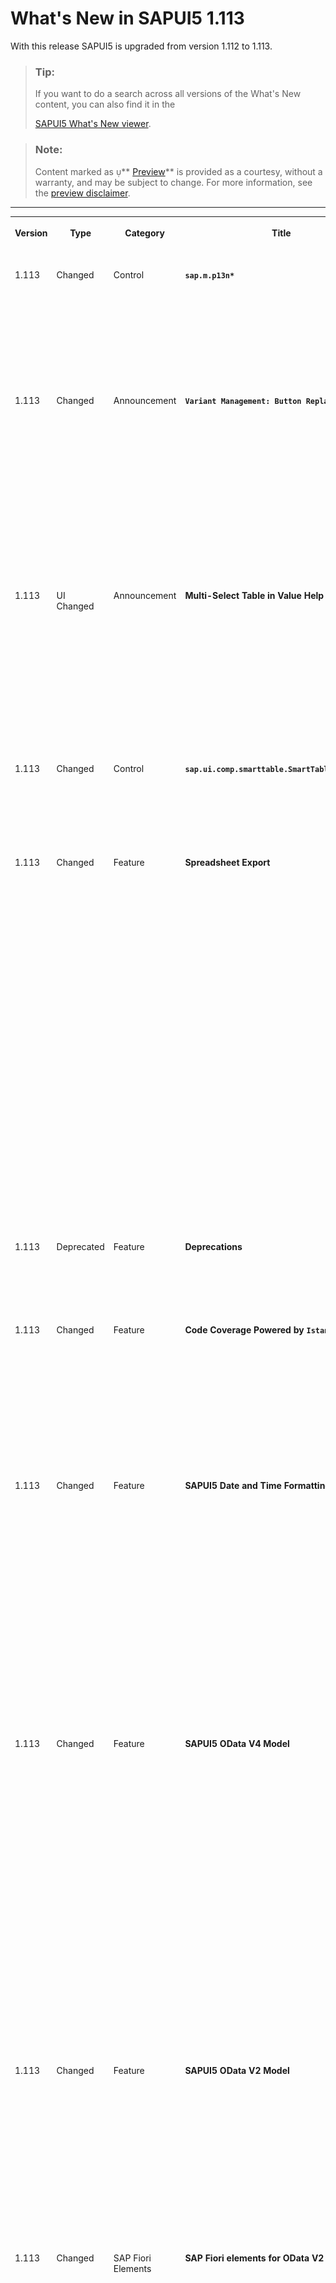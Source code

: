 <!-- loioa9553fe29f174452ae86de7b6da4b5f6 -->

<link rel="stylesheet" type="text/css" href="../css/sap-icons.css"/>

# What's New in SAPUI5 1.113

With this release SAPUI5 is upgraded from version 1.112 to 1.113.

> ### Tip:  
> If you want to do a search across all versions of the What's New content, you can also find it in the
> 
>  [SAPUI5 What's New viewer](https://help.sap.com/whats-new/67f60363b57f4ac0b23efd17fa192d60).

> ### Note:  
> Content marked as <span style="color:#666666;"><span class="SAP-icons"></span></span>** [Preview](https://help.sap.com/docs/whats-new-disclaimer)** is provided as a courtesy, without a warranty, and may be subject to change. For more information, see the [preview disclaimer](https://help.sap.com/docs/whats-new-disclaimer).

** **


<table>
<tr>
<th valign="top">

Version



</th>
<th valign="top">

Type



</th>
<th valign="top">

Category



</th>
<th valign="top">

Title



</th>
<th valign="top">

Description



</th>
<th valign="top">

Action



</th>
<th valign="top">

Available as of



</th>
</tr>
<tr>
<td valign="top">

 1.113 



</td>
<td valign="top">

 Changed 



</td>
<td valign="top">

 Control 



</td>
<td valign="top">

 **`sap.m.p13n*`** 



</td>
<td valign="top">

**`sap.m.p13n*`**

We have further improved the usability and accessibility of the *View Settings* dialog: You can now move items up and down using keyboard shortcuts. The required shortcuts have been added to the tooltips of the icons for the `SmartChart` and the `SmartTable` controls. For more information, see the [Sample](https://ui5.sap.com/#/entity/sap.ui.comp.smarttable.SmartTable/sample/sap.ui.comp.sample.smarttable).

<sub>Changed•Control•Info Only•1.113</sub>



</td>
<td valign="top">

 Info Only 



</td>
<td valign="top">

2023-04-20



</td>
</tr>
<tr>
<td valign="top">

 1.113 



</td>
<td valign="top">

 Changed 



</td>
<td valign="top">

 Announcement 



</td>
<td valign="top">

 **`Variant Management: Button Replaced`** 



</td>
<td valign="top">

**Variant Management: Button Replaced**

> ### Note:  
> The following information concerns important upcoming changes for end users. These changes may require end users to adjust and/or test cases to be adapted, but they won't stop or disrupt software or processes.

`sap.m.ToggleButton` in the `sap.comp.smartvariants.SmartVariantManagement` and `sap.ui.fl.VariantManagement` controls has been replaced by `sap.m.Button`.

<sub>Changed•Announcement•Info Only•1.113</sub>



</td>
<td valign="top">

 Info Only 



</td>
<td valign="top">

2023-04-20



</td>
</tr>
<tr>
<td valign="top">

 1.113 



</td>
<td valign="top">

 UI Changed 



</td>
<td valign="top">

 Announcement 



</td>
<td valign="top">

 **Multi-Select Table in Value Help Dialog** 



</td>
<td valign="top">

**Multi-Select Table in Value Help Dialog**

> ### Note:  
> The following information concerns important upcoming changes for end users. These changes may require end users to adjust and/or test cases to be adapted, but they won't stop or disrupt software or processes.

Grid tables with a multi-select option will now show a *Deselect All* button instead of a *Select All* checkbox.

<sub>UI Changed•Announcement•Info Only•1.113</sub>



</td>
<td valign="top">

 Info Only 



</td>
<td valign="top">

2023-04-20



</td>
</tr>
<tr>
<td valign="top">

 1.113 



</td>
<td valign="top">

 Changed 



</td>
<td valign="top">

 Control 



</td>
<td valign="top">

 **`sap.ui.comp.smarttable.SmartTable`** 



</td>
<td valign="top">

**`sap.ui.comp.smarttable.SmartTable`**

If several columns are sorted based on the same sortable property, the indicator for the sorting is now shown in all related columns. For more information, see the [Sample](https://ui5.sap.com/#/entity/sap.ui.comp.smarttable.SmartTable/sample/sap.ui.comp.sample.smarttable).

<sub>Changed•Control•Info Only•1.113</sub>



</td>
<td valign="top">

 Info Only 



</td>
<td valign="top">

2023-04-20



</td>
</tr>
<tr>
<td valign="top">

 1.113 



</td>
<td valign="top">

 Changed 



</td>
<td valign="top">

 Feature 



</td>
<td valign="top">

 **Spreadsheet Export** 



</td>
<td valign="top">

**Spreadsheet Export**

-   You can now export a table of type `TreeTable` to a PDF document. The exported document will reflect the hierarchical structure of the tree table.

-   In the *Export As* dialog, you can now select the *Show Page Number* option in the PDF-specific settings.

     ![](images/WN_PDF_Settings_efa9f86.png) 


<sub>Changed•Feature•Info Only•1.113</sub>



</td>
<td valign="top">

 Info Only 



</td>
<td valign="top">

2023-04-20



</td>
</tr>
<tr>
<td valign="top">

 1.113 



</td>
<td valign="top">

 Deprecated 



</td>
<td valign="top">

 Feature 



</td>
<td valign="top">

 **Deprecations** 



</td>
<td valign="top">

**Deprecations**

There are currently no major deprecations. For a complete list of all deprecations, see [Deprecated APIs](https://ui5.sap.com/#/api/deprecated).

<sub>Deprecated•Feature•Info Only•1.113</sub>



</td>
<td valign="top">

 Info Only 



</td>
<td valign="top">

2023-04-20



</td>
</tr>
<tr>
<td valign="top">

 1.113 



</td>
<td valign="top">

 Changed 



</td>
<td valign="top">

 Feature 



</td>
<td valign="top">

 **Code Coverage Powered by `Istanbul`** 



</td>
<td valign="top">

**Code Coverage Powered by `Istanbul`**

SAPUI5 already provides a deep integration of `QUnit` and code coverage measurement. We now introduce `Istanbul` as a modern JavaScript code instrumenter, which is intended to eventually replace the former, now legacy solution based on `Blanket.js`.

To start taking advantage of the more future-proof and feature-rich `Istanbul` solution, see the updated [code coverage documentation](../04_Essentials/code-coverage-measurement-7ef3242.md).

<sub>Changed•Feature•Info Only•1.113</sub>



</td>
<td valign="top">

 Info Only 



</td>
<td valign="top">

2023-04-20



</td>
</tr>
<tr>
<td valign="top">

 1.113 



</td>
<td valign="top">

 Changed 



</td>
<td valign="top">

 Feature 



</td>
<td valign="top">

 **SAPUI5 Date and Time Formatting** 



</td>
<td valign="top">

**SAPUI5 Date and Time Formatting**

The new version of SAPUI5 introduces the following formatting features:

-   You can now centrally configure calendar week numbering via the new `calendarWeekNumbering` configuration parameter. Note that the `calendarWeekNumbering` format option introduced with SAPUI5 1.108 for `sap.ui.core.format.DateFormat` overrules the central configuration.

    For more information, see [Configuration Options and URL Parameters](../04_Essentials/configuration-options-and-url-parameters-91f2d03.md).

-   We provide the new `intervalDelimiter` format option for `sap.ui.core.format.DateFormat`. If an `intervalDelimiter` is set, the locale-specific rules for displaying a range as defined in the Common Locale Data Repository are overruled; the two parts of the range are formatted individually, and the given delimiter is used.


<sub>Changed•Feature•Info Only•1.113</sub>



</td>
<td valign="top">

 Info Only 



</td>
<td valign="top">

2023-04-20



</td>
</tr>
<tr>
<td valign="top">

 1.113 



</td>
<td valign="top">

 Changed 



</td>
<td valign="top">

 Feature 



</td>
<td valign="top">

 **SAPUI5 OData V4 Model** 



</td>
<td valign="top">

**SAPUI5 OData V4 Model**

The new version of the SAPUI5 OData V4 model introduces the following features:

-   You can now delete nested transient records that were created using the experimental Deep Create feature provided with SAPUI5 1.112. Any initial data handed over to `sap.ui.model.odata.v4.ODataListBinding#create` can now contain nested entities.

    For more information, see the [API Reference](https://ui5.sap.com/#/api/sap.ui.model.odata.v4.ODataListBinding/methods/create).

-   In read-only scenarios, you can now combine the experimental hierarchy feature introduced with SAPUI5 1.105 with the `sap.ui.model.odata.v4.Context#setKeepAlive` and `sap.ui.model.odata.v4.ODataModel#getKeepAliveContext` data synchronization methods described in [Data Reuse](../04_Essentials/data-reuse-648e360.md).

    For more information, see the API Reference for [`setKeepAlive`](https://ui5.sap.com/#/api/sap.ui.model.odata.v4.Context/methods/setKeepAlive) and [`getKeepAliveContext`](https://ui5.sap.com/#/api/sap.ui.model.odata.v4.ODataModel/methods/getKeepAliveContext).

-   The `sap.ui.model.odata.v4.Context#resetChanges` API introduced as an experimental feature with SAPUI5 1.109 is now generally available.

    For more information, see the [API Reference](https://ui5.sap.com/#/api/sap.ui.model.odata.v4.Context/methods/resetChanges).


<sub>Changed•Feature•Info Only•1.113</sub>



</td>
<td valign="top">

 Info Only 



</td>
<td valign="top">

2023-04-20



</td>
</tr>
<tr>
<td valign="top">

 1.113 



</td>
<td valign="top">

 Changed 



</td>
<td valign="top">

 Feature 



</td>
<td valign="top">

 **SAPUI5 OData V2 Model** 



</td>
<td valign="top">

**SAPUI5 OData V2 Model**

You can now prevent the activation of a new inactive entity by using `sap.ui.base.Event#preventDefault` in the handler of the `createActivate` event of an `sap.ui.model.odata.v2.ODataListBinding`. Note that user input into inactive rows is regarded as a pending change by `sap.ui.model.odata.v2.ODataModel#hasPendingChanges`; it can be reset using `sap.ui.model.odata.v2.ODataModel#resetChanges`.

For more information, see the API Reference for [`hasPendingChanges`](https://ui5.sap.com/#/api/sap.ui.model.odata.v2.ODataModel/methods/hasPendingChanges), [`resetChanges`](https://ui5.sap.com/#/api/sap.ui.model.odata.v2.ODataModel/methods/resetChanges), and [`Event.preventDefault`](https://ui5.sap.com/#/api/sap.ui.base.Event/methods/preventDefault).

<sub>Changed•Feature•Info Only•1.113</sub>



</td>
<td valign="top">

 Info Only 



</td>
<td valign="top">

2023-04-20



</td>
</tr>
<tr>
<td valign="top">

 1.113 



</td>
<td valign="top">

 Changed 



</td>
<td valign="top">

 SAP Fiori Elements 



</td>
<td valign="top">

 **SAP Fiori elements for OData V2** 



</td>
<td valign="top">

**SAP Fiori elements for OData V2**

The following changes and new features are available for SAP Fiori elements for OData V2:

-   We now show the subtitle and the app icon in the navigation menu as defined in the application's manifest. For more information, see [Checking Folder Structure and Project Artifacts](../06_SAP_Fiori_Elements/checking-folder-structure-and-project-artifacts-f7abd1b.md).

-   We've improved the data entry experience in draft-enabled SAP Fiori elements apps to make it less disruptive for users.

    SAP Fiori elements no longer requests state messages with every `MERGE` request, resulting in fewer error messages on the UI. Messages are now fetched when a `GET` request is resolved in the following scenarios:

    -   Validation \(a user triggers the request using the [Enter\] key or the *Validate* button\)

    -   Finalizing actions \(a user triggers the request using the *Save* or *Create* button\)

    -   Creation of an object

    -   Update of fields configured with side effects

    -   Update of multi-input fields


    This improvement affects `MERGE` requests such as the following use cases:

    -   Update of a draft \(a user updates data in a field of a draft object\)

    -   Creation of an item in a table on an object page

    -   Update of data from custom facets or reusable components that are merged via `MERGE` requests from the framework



<sub>Changed•SAP Fiori Elements•Info Only•1.113</sub>



</td>
<td valign="top">

 Info Only 



</td>
<td valign="top">

2023-04-20



</td>
</tr>
<tr>
<td valign="top">

 1.113 



</td>
<td valign="top">

 Changed 



</td>
<td valign="top">

 SAP Fiori Elements 



</td>
<td valign="top">

 **SAP Fiori elements for OData V4** 



</td>
<td valign="top">

**SAP Fiori elements for OData V4**

The following changes and new features are available for SAP Fiori elements for OData V4:

-   You can now show and hide tables in object page reference facets. For more information, see [Showing and Hiding Content in Object Page Facets](../06_SAP_Fiori_Elements/showing-and-hiding-content-in-object-page-facets-9fcea86.md).

-   The sorting mechanism and options on a table column now reflect the visible properties and content of the column. Note that in SAP Fiori apps that were built using ABAP CDS, sort restrictions may apply.

     ![](images/Sorting_Column_Content_-_Improved_68e1849.png) 

-   When no `QuickView` annotations are defined and no target is resolved at runtime, the field now appears as a link and a message is displayed when you click the link. For more information, see [Configuring the Content of Quick Views](../06_SAP_Fiori_Elements/configuring-the-content-of-quick-views-c245ad7.md).


<sub>Changed•SAP Fiori Elements•Info Only•1.113</sub>



</td>
<td valign="top">

 Info Only 



</td>
<td valign="top">

2023-04-20



</td>
</tr>
<tr>
<td valign="top">

1.112



</td>
<td valign="top">

 Deleted 



</td>
<td valign="top">

 Announcement 



</td>
<td valign="top">

 **End of Cloud Provisioning for SAPUI5 Versions \(Q1/2023\)** 



</td>
<td valign="top">

**End of Cloud Provisioning for SAPUI5 Versions \(Q1/2023\)**

> ### Note:  
> The following information concerns important upcoming changes for end users. These changes may require end users to adjust and/or test cases to be adapted, but they won't stop or disrupt software or processes.

The following SAPUI5 versions will be removed from the SAPUI5 Content Delivery Network \(CDN\) after the end of Q1/2023.

**Minor Versions Reaching Their End of Cloud Provisioning**

The following versions including all patches will be removed entirely:

-   1.90
-   1.93
-   1.97
-   1.98

Action: Upgrade to a version that’s still in maintenance.

**Patch Versions Reaching Their End of Cloud Provisioning**

The following patches will be removed:

-   Long-term maintenance versions:

    -   1.38.53 to 1.38.55
    -   1.71.44 to 1.71.46
    -   1.84.21 to 1.84.23
    -   1.96.2 to 1.96.7

    Action: Upgrade to the latest available patch for the respective SAPUI5 version.


For more information, see [UI5 Releases Ending Service in 2023](https://blogs.sap.com/2022/12/05/ui5-releases-ending-service-in-2023/) and [Version Overview](https://ui5.sap.com/versionoverview.html).

<sub>Deleted•Announcement•Required•1.112</sub>



</td>
<td valign="top">

 Required 



</td>
<td valign="top">

2023-03-31



</td>
</tr>
<tr>
<td valign="top">

 1.113 



</td>
<td valign="top">

 Changed 



</td>
<td valign="top">

 Control 



</td>
<td valign="top">

 **`sap.ui.integration.widgets.Card`** 



</td>
<td valign="top">

**`sap.ui.integration.widgets.Card`**

-   Using the new `customStateIcon` property, you can now set custom state-icons for the items in Table, List, and Object cards. Before this change, states like `Error`, `Warning`, `Success`, or `Information`, only had default icons. For more information, see the [Table Card](https://ui5.sap.com/test-resources/sap/ui/integration/demokit/cardExplorer/webapp/index.html#/learn/typesDeclarative/table) section and the [Sample](https://ui5.sap.com/test-resources/sap/ui/integration/demokit/cardExplorer/webapp/index.html#/explore/table/visibleColumns) in the Card Explorer.

-   Integration cards now support the `IllustratedMessage` control to provide more informative and consistent error messages. When the application is in debug mode \(when the URL parameter `sap-ui-debug=true` is set\), the *Show More* button opens a dialog with relevant additional \(more technical\) information.

-   We have enhanced the Table card with several new properties:

    -   You can use the new `highlight` property to show the state of each table row. Additionally, the `highlightText` property conveys the semantic of this state for better accessibility.
    -   The `additionalText` property gives you the option to display additional text in the table identifier column.

    For more information, see the [Table Card](https://ui5.sap.com/test-resources/sap/ui/integration/demokit/cardExplorer/webapp/index.html#/learn/typesDeclarative/table) section and the [Sample](https://ui5.sap.com/test-resources/sap/ui/integration/demokit/cardExplorer/webapp/index.html#/explore/table/highlight) in the Card Explorer. 


<sub>Changed•Control•Info Only•1.113</sub>



</td>
<td valign="top">

 Info Only 



</td>
<td valign="top">

2023-04-20



</td>
</tr>
<tr>
<td valign="top">

 1.113 



</td>
<td valign="top">

 Changed 



</td>
<td valign="top">

 Control 



</td>
<td valign="top">

 **`sap.ui.comp.smartfield.SmartField`** 



</td>
<td valign="top">

**`sap.ui.comp.smartfield.SmartField`**

-   The control now supports the `Common.IsTimezone` annotation that indicates whether a given property of type `Edm.String` is a time zone.

-   We have enhanced the support of the `FieldControl` annotation `<Annotation Term="Common.FieldControl" EnumMember="Common.FieldControlType/Optional"/>`. Because its default value is `Optional` and that's why it usually isn't explicitly defined by the services. Until now, this behavior was controlled by the property\`s `Nullable` annotation \(`Nullable=false` was regarded as mandatory\). Now we respect this enum member, whenever it\`s defined, and in cases when there is a `FieldControl` annotation defined with value `Optional`, we take it into account and do not indicate the field as mandatory.


For more information, see the [API Reference](https://ui5.sap.com/#/api/sap.ui.comp.smartfield.SmartField). 

<sub>Changed•Control•Info Only•1.113</sub>



</td>
<td valign="top">

 Info Only 



</td>
<td valign="top">

2023-04-20



</td>
</tr>
<tr>
<td valign="top">

 1.113 



</td>
<td valign="top">

 Changed 



</td>
<td valign="top">

 Control 



</td>
<td valign="top">

 **`sap.ui.comp.smartfield.SmartField` and `sap.ui.comp.smartfilterbar.SmartFilterBar`** 



</td>
<td valign="top">

**`sap.ui.comp.smartfield.SmartField` and `sap.ui.comp.smartfilterbar.SmartFilterBar`**

These controls now support the `inputFieldSuggestions` setting from SAP Fiori launchpad. This setting is independent from the recently entered values. When the setting is set to `false`, only the history of the input field \(`Recently used` group\) is shown without suggestions. When the setting is set to `true` \(or when it’s not defined\), then suggestions work as normal.

<sub>Changed•Control•Info Only•1.113</sub>



</td>
<td valign="top">

 Info Only 



</td>
<td valign="top">

2023-04-20



</td>
</tr>
<tr>
<td valign="top">

 1.113 



</td>
<td valign="top">

 Changed 



</td>
<td valign="top">

 Control 



</td>
<td valign="top">

 **`sap.ui.comp.valuehelpdialog.ValueHelpDialog`** 



</td>
<td valign="top">

**`sap.ui.comp.valuehelpdialog.ValueHelpDialog`**

-   The *Select All* checkbox in the upper left corner of the results table is no longer available. The reason for this change is to improve the user experience in scenarios with larger data sets that require paging of the results. The *Deselect All* button is still available, and range selection is allowed. This change is available only for value help dialogs that are internally created from a `SmartField` or `SmartFilterBar`. For more information, see the [Sample](https://ui5.sap.com/#/entity/sap.ui.comp.valuehelpdialog.ValueHelpDialog/sample/sap.ui.comp.sample.smartfilterbar.Basic).

-   We have introduced an updated UI and design for the column header menu when a `GridTable` is shown in the `ValueHelpDialog`. For more information, see the [Sample](https://ui5.sap.com/#/entity/sap.ui.comp.valuehelpdialog.ValueHelpDialog/sample/sap.ui.comp.sample.smartfield.SmartFieldWithValueHelp).


<sub>Changed•Control•Info Only•1.113</sub>



</td>
<td valign="top">

 Info Only 



</td>
<td valign="top">

2023-04-20



</td>
</tr>
<tr>
<td valign="top">

 1.113 



</td>
<td valign="top">

 Changed 



</td>
<td valign="top">

 Feature 



</td>
<td valign="top">

 **`sap.ui.test.Opa5`** 



</td>
<td valign="top">

**`sap.ui.test.Opa5`**

We have introduced a new `fetchWaiter`, which checks for currently ongoing fetch requests.

<sub>Changed•Feature•Info Only•1.113</sub>



</td>
<td valign="top">

 Info Only 



</td>
<td valign="top">

2023-04-20



</td>
</tr>
<tr>
<td valign="top">

 1.113 



</td>
<td valign="top">

 Changed 



</td>
<td valign="top">

 Control 



</td>
<td valign="top">

 **`sap.ui.richtexteditor.RichTextEditor`** 



</td>
<td valign="top">

**`sap.ui.richtexteditor.RichTextEditor`**

We have updated the TinyMCE version 6 used in `sap.ui.richtexteditor.RichTextEditor` to TinyMCE 6.3.1. For more information, see [sap.ui.richtexteditor](../10_More_About_Controls/sap-ui-richtexteditor-d4f3f15.md).

<sub>Changed•Control•Info Only•1.113</sub>



</td>
<td valign="top">

 Info Only 



</td>
<td valign="top">

2023-04-20



</td>
</tr>
<tr>
<td valign="top">

 1.113 



</td>
<td valign="top">

 Changed 



</td>
<td valign="top">

 Control 



</td>
<td valign="top">

 **`sap.m.SuggestionsPopover`** 



</td>
<td valign="top">

**`sap.m.SuggestionsPopover`**

We have restricted the width of input suggestions to a maximum of 40 rem for optimal user experience. Limiting the width of suggestions allows users to easily scan and select options. However, if the input field is wider than 40 rem, the width of the suggestions matches the input’s width.

<sub>Changed•Control•Info Only•1.113</sub>



</td>
<td valign="top">

 Info Only 



</td>
<td valign="top">

2023-04-20



</td>
</tr>
<tr>
<td valign="top">

 1.113 



</td>
<td valign="top">

 Changed 



</td>
<td valign="top">

 Control 



</td>
<td valign="top">

 **`sap.m.IllustratedMessage`** 



</td>
<td valign="top">

**`sap.m.IllustratedMessage`**

We have introduced a new `Survey` illustration type and four new illustrations to the default illustration set: `sapIllus-Dialog-NoColumnsSet`, `sapIllus-Dot-NoColumnsSet`, `sapIllus-Scene-NoColumnsSet`, and `sapIllus-Spot-NoColumnsSet`. For more information, see the [API Reference](https://ui5.sap.com/#/api/sap.m.IllustratedMessage). 

<sub>Changed•Control•Info Only•1.113</sub>



</td>
<td valign="top">

 Info Only 



</td>
<td valign="top">

2023-04-20



</td>
</tr>
<tr>
<td valign="top">

 1.113 



</td>
<td valign="top">

 Changed 



</td>
<td valign="top">

 Control 



</td>
<td valign="top">

 **`sap.ui.unified.FileUploader`** 



</td>
<td valign="top">

**`sap.ui.unified.FileUploader`**

We have implemented two new methods in the control's API, a trigger to open the native file upload picker and a getter to return the file input type element from the control DOM representation.

 For more information, see the [API Reference](https://ui5.sap.com/#/api/sap.ui.unified.FileUploader). 

<sub>Changed•Control•Info Only•1.113</sub>



</td>
<td valign="top">

 Info Only 



</td>
<td valign="top">

2023-04-20



</td>
</tr>
<tr>
<td valign="top">

 1.113 



</td>
<td valign="top">

 Changed 



</td>
<td valign="top">

 Control 



</td>
<td valign="top">

 **`sap.f.SidePanel`** 



</td>
<td valign="top">

**`sap.f.SidePanel`**

We have implemented an **enabled** property to the Side Panel item, which disables the controls and UI elements inside it.

 For more information, see the [Sample](https://ui5.sap.com/#/entity/sap.f.SidePanel/sample/sap.f.sample.SidePanel). 

<sub>Changed•Control•Info Only•1.113</sub>



</td>
<td valign="top">

 Info Only 



</td>
<td valign="top">

2023-04-20



</td>
</tr>
<tr>
<td valign="top">

 1.113 



</td>
<td valign="top">

 Changed 



</td>
<td valign="top">

 Control 



</td>
<td valign="top">

 **`sap.m.SinglePlanningCalendar`** 



</td>
<td valign="top">

**`sap.m.SinglePlanningCalendar`**

We have implemented a new mode to select one or more dates in **SinglePlanningCalendar**. Тhe single day option is enabled by default, the multi-date selection option is possible by using a key combination \( [Ctrl\] + [Meta key\]  and select the dates\) or by activating the new **MultiDateSelectionMode** property.

 For more information, see the [Sample](https://ui5.sap.com/#/entity/sap.m.SinglePlanningCalendar/sample/sap.m.sample.SinglePlanningCalendarDateSelection). 

<sub>Changed•Control•Info Only•1.113</sub>



</td>
<td valign="top">

 Info Only 



</td>
<td valign="top">

2023-04-20



</td>
</tr>
</table>

**Related Information**  


[What's New in SAPUI5 1.112](what-s-new-in-sapui5-1-112-34afc69.md "With this release SAPUI5 is upgraded from version 1.111 to 1.112.")

[What's New in SAPUI5 1.111](what-s-new-in-sapui5-1-111-7a67837.md "With this release SAPUI5 is upgraded from version 1.110 to 1.111.")

[What's New in SAPUI5 1.110](what-s-new-in-sapui5-1-110-71a855c.md "With this release SAPUI5 is upgraded from version 1.109 to 1.110.")

[What's New in SAPUI5 1.109](what-s-new-in-sapui5-1-109-3264bd2.md "With this release SAPUI5 is upgraded from version 1.108 to 1.109.")

[What's New in SAPUI5 1.108](what-s-new-in-sapui5-1-108-66e33f0.md "With this release SAPUI5 is upgraded from version 1.107 to 1.108.")

[What's New in SAPUI5 1.107](what-s-new-in-sapui5-1-107-d4ff916.md "With this release SAPUI5 is upgraded from version 1.106 to 1.107.")

[What's New in SAPUI5 1.106](what-s-new-in-sapui5-1-106-5b497b0.md "With this release SAPUI5 is upgraded from version 1.105 to 1.106.")

[What's New in SAPUI5 1.105](what-s-new-in-sapui5-1-105-4d6c00e.md "With this release SAPUI5 is upgraded from version 1.104 to 1.105.")

[What's New in SAPUI5 1.104](what-s-new-in-sapui5-1-104-69e567c.md "With this release SAPUI5 is upgraded from version 1.103 to 1.104.")

[What's New in SAPUI5 1.103](what-s-new-in-sapui5-1-103-0e98c76.md "With this release SAPUI5 is upgraded from version 1.102 to 1.103.")

[What's New in SAPUI5 1.102](what-s-new-in-sapui5-1-102-f038c99.md "With this release SAPUI5 is upgraded from version 1.101 to 1.102.")

[What's New in SAPUI5 1.101](what-s-new-in-sapui5-1-101-7733b00.md "With this release SAPUI5 is upgraded from version 1.100 to 1.101.")

[What's New in SAPUI5 1.100](what-s-new-in-sapui5-1-100-27dec1d.md "With this release SAPUI5 is upgraded from version 1.99 to 1.100.")

[What's New in SAPUI5 1.99](what-s-new-in-sapui5-1-99-4f35848.md "With this release SAPUI5 is upgraded from version 1.98 to 1.99.")

[What's New in SAPUI5 1.98](what-s-new-in-sapui5-1-98-d9f16f2.md "With this release SAPUI5 is upgraded from version 1.97 to 1.98.")

[What's New in SAPUI5 1.97](what-s-new-in-sapui5-1-97-fa0e282.md "With this release SAPUI5 is upgraded from version 1.96 to 1.97.")

[What's New in SAPUI5 1.96](what-s-new-in-sapui5-1-96-7a9269f.md "With this release SAPUI5 is upgraded from version 1.95 to 1.96.")

[What's New in SAPUI5 1.95](what-s-new-in-sapui5-1-95-a1aea67.md "With this release SAPUI5 is upgraded from version 1.94 to 1.95.")

[What's New in SAPUI5 1.94](what-s-new-in-sapui5-1-94-c40f1e6.md "With this release SAPUI5 is upgraded from version 1.93 to 1.94.")

[What's New in SAPUI5 1.93](what-s-new-in-sapui5-1-93-f273340.md "With this release SAPUI5 is upgraded from version 1.92 to 1.93.")

[What's New in SAPUI5 1.92](what-s-new-in-sapui5-1-92-1ef345d.md "With this release SAPUI5 is upgraded from version 1.91 to 1.92.")

[What's New in SAPUI5 1.91](what-s-new-in-sapui5-1-91-0a2bd79.md "With this release SAPUI5 is upgraded from version 1.90 to 1.91.")

[What's New in SAPUI5 1.90](what-s-new-in-sapui5-1-90-91c10c2.md "With this release SAPUI5 is upgraded from version 1.89 to 1.90.")

[What's New in SAPUI5 1.89](what-s-new-in-sapui5-1-89-e56cddc.md "With this release SAPUI5 is upgraded from version 1.88 to 1.89.")

[What's New in SAPUI5 1.88](what-s-new-in-sapui5-1-88-e15a206.md "With this release SAPUI5 is upgraded from version 1.87 to 1.88.")

[What's New in SAPUI5 1.87](what-s-new-in-sapui5-1-87-b506da7.md "With this release SAPUI5 is upgraded from version 1.86 to 1.87.")

[What's New in SAPUI5 1.86](what-s-new-in-sapui5-1-86-4c1c959.md "With this release SAPUI5 is upgraded from version 1.85 to 1.86.")

[What's New in SAPUI5 1.85](what-s-new-in-sapui5-1-85-1d18eb5.md "With this release SAPUI5 is upgraded from version 1.84 to 1.85.")

[What's New in SAPUI5 1.84](what-s-new-in-sapui5-1-84-dc76640.md "With this release SAPUI5 is upgraded from version 1.82 to 1.84.")

[What's New in SAPUI5 1.82](what-s-new-in-sapui5-1-82-3a8dd13.md "With this release SAPUI5 is upgraded from version 1.81 to 1.82.")

[What's New in SAPUI5 1.81](what-s-new-in-sapui5-1-81-f5e2a21.md "With this release SAPUI5 is upgraded from version 1.80 to 1.81.")

[What's New in SAPUI5 1.80](what-s-new-in-sapui5-1-80-8cee506.md "With this release SAPUI5 is upgraded from version 1.79 to 1.80.")

[What's New in SAPUI5 1.79](what-s-new-in-sapui5-1-79-99c4cdc.md "With this release SAPUI5 is upgraded from version 1.78 to 1.79.")

[What's New in SAPUI5 1.78](what-s-new-in-sapui5-1-78-f09b63e.md "With this release SAPUI5 is upgraded from version 1.77 to 1.78.")

[What's New in SAPUI5 1.77](what-s-new-in-sapui5-1-77-c46b439.md "With this release SAPUI5 is upgraded from version 1.76 to 1.77.")

[What's New in SAPUI5 1.76](what-s-new-in-sapui5-1-76-aad03b5.md "With this release SAPUI5 is upgraded from version 1.75 to 1.76.")

[What's New in SAPUI5 1.75](what-s-new-in-sapui5-1-75-5cbb62d.md "With this release SAPUI5 is upgraded from version 1.74 to 1.75.")

[What's New in SAPUI5 1.74](what-s-new-in-sapui5-1-74-c22208a.md "With this release SAPUI5 is upgraded from version 1.73 to 1.74.")

[What's New in SAPUI5 1.73](what-s-new-in-sapui5-1-73-231dd13.md "With this release SAPUI5 is upgraded from version 1.72 to 1.73.")

[What's New in SAPUI5 1.72](what-s-new-in-sapui5-1-72-521cad9.md "With this release SAPUI5 is upgraded from version 1.71 to 1.72.")

[What's New in SAPUI5 1.71](what-s-new-in-sapui5-1-71-a93a6a3.md "With this release SAPUI5 is upgraded from version 1.70 to 1.71.")

[What's New in SAPUI5 1.70](what-s-new-in-sapui5-1-70-f073d69.md "With this release SAPUI5 is upgraded from version 1.69 to 1.70.")

[What's New in SAPUI5 1.69](what-s-new-in-sapui5-1-69-89a18bd.md "With this release SAPUI5 is upgraded from version 1.68 to 1.69.")

[What's New in SAPUI5 1.68](what-s-new-in-sapui5-1-68-f94bf93.md "With this release SAPUI5 is upgraded from version 1.67 to 1.68.")

[What's New in SAPUI5 1.67](what-s-new-in-sapui5-1-67-a6b1472.md "With this release SAPUI5 is upgraded from version 1.66 to 1.67.")

[What's New in SAPUI5 1.66](what-s-new-in-sapui5-1-66-c9896e9.md "With this release SAPUI5 is upgraded from version 1.65 to 1.66.")

[What's New in SAPUI5 1.65](what-s-new-in-sapui5-1-65-0f5acfd.md "With this release SAPUI5 is upgraded from version 1.64 to 1.65.")

[What's New in SAPUI5 1.64](what-s-new-in-sapui5-1-64-0e30822.md "With this release SAPUI5 is upgraded from version 1.63 to 1.64.")

[What's New in SAPUI5 1.63](what-s-new-in-sapui5-1-63-e8d9da7.md "With this release SAPUI5 is upgraded from version 1.62 to 1.63.")

[What's New in SAPUI5 1.62](what-s-new-in-sapui5-1-62-771f4d5.md "With this release SAPUI5 is upgraded from version 1.61 to 1.62.")

[What's New in SAPUI5 1.61](what-s-new-in-sapui5-1-61-d991552.md "With this release SAPUI5 is upgraded from version 1.60 to 1.61.")

[What's New in SAPUI5 1.60](what-s-new-in-sapui5-1-60-5a0e1f7.md "With this release SAPUI5 is upgraded from version 1.58 to 1.60.")

[What's New in SAPUI5 1.58](what-s-new-in-sapui5-1-58-7c927aa.md "With this release SAPUI5 is upgraded from version 1.56 to 1.58.")

[What's New in SAPUI5 1.56](what-s-new-in-sapui5-1-56-108b7fd.md "With this release SAPUI5 is upgraded from version 1.54 to 1.56.")

[What's New in SAPUI5 1.54](what-s-new-in-sapui5-1-54-c838330.md "With this release SAPUI5 is upgraded from version 1.52 to 1.54.")

[What's New in SAPUI5 1.52](what-s-new-in-sapui5-1-52-849e1b6.md "With this release SAPUI5 is upgraded from version 1.50 to 1.52.")

[What's New in SAPUI5 1.50](what-s-new-in-sapui5-1-50-759e9f3.md "With this release SAPUI5 is upgraded from version 1.48 to 1.50.")

[What's New in SAPUI5 1.48](what-s-new-in-sapui5-1-48-fa1efac.md "With this release SAPUI5 is upgraded from version 1.46 to 1.48.")

[What's New in SAPUI5 1.46](what-s-new-in-sapui5-1-46-6307539.md "With this release SAPUI5 is upgraded from version 1.44 to 1.46.")

[What's New in SAPUI5 1.44](what-s-new-in-sapui5-1-44-a0cb7a0.md "With this release SAPUI5 is upgraded from version 1.42 to 1.44.")

[What's New in SAPUI5 1.42](what-s-new-in-sapui5-1-42-468b05d.md "With this release SAPUI5 is upgraded from version 1.40 to 1.42.")

[What's New in SAPUI5 1.40](what-s-new-in-sapui5-1-40-fbab50e.md "With this release SAPUI5 is upgraded from version 1.38 to 1.40.")

[What's New in SAPUI5 1.38](what-s-new-in-sapui5-1-38-f218918.md "With this release SAPUI5 is upgraded from version 1.36 to 1.38.")

